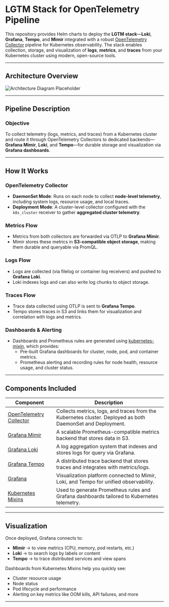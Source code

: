 # LGTM Stack for OpenTelemetry Pipeline

This repository provides Helm charts to deploy the **LGTM stack**—**Loki**, **Grafana**, **Tempo**, and **Mimir** integrated with a robust [OpenTelemetry Collector](https://opentelemetry.io/docs/collector/) pipeline for Kubernetes observability. The stack enables collection, storage, and visualization of **logs**, **metrics**, and **traces** from your Kubernetes cluster using modern, open-source tools.

---

## Architecture Overview

![Architecture Diagram Placeholder](./path/to/your/image.png)



---

## Pipeline Description

### Objective

To collect telemetry (logs, metrics, and traces) from a Kubernetes cluster and route it through OpenTelemetry Collectors to dedicated backends—**Grafana Mimir**, **Loki**, and **Tempo**—for durable storage and visualization via **Grafana dashboards**.

---

##  How It Works

### OpenTelemetry Collector

- **DaemonSet Mode**: Runs on each node to collect **node-level telemetry**, including system logs, resource usage, and local traces.
- **Deployment Mode**: A cluster-level collector configured with the `k8s_cluster` receiver to gather **aggregated cluster telemetry**.

### Metrics Flow

- Metrics from both collectors are forwarded via OTLP to **Grafana Mimir**.
- Mimir stores these metrics in **S3-compatible object storage**, making them durable and queryable via PromQL.

### Logs Flow

- Logs are collected (via filelog or container log receivers) and pushed to **Grafana Loki**.
- Loki indexes logs and can also write log chunks to object storage.

### Traces Flow

- Trace data collected using OTLP is sent to **Grafana Tempo**.
- Tempo stores traces in S3 and links them for visualization and correlation with logs and metrics.

### Dashboards & Alerting

- Dashboards and Prometheus rules are generated using [kubernetes-mixin](https://github.com/kubernetes-monitoring/kubernetes-mixin), which provides:
  - Pre-built Grafana dashboards for cluster, node, pod, and container metrics.
  - Prometheus alerting and recording rules for node health, resource usage, and cluster status.

---

## Components Included

| Component              | Description                                                                 |
|------------------------|-----------------------------------------------------------------------------|
| [OpenTelemetry Collector](https://opentelemetry.io/docs/collector/) | Collects metrics, logs, and traces from the Kubernetes cluster. Deployed as both DaemonSet and Deployment. |
| [Grafana Mimir](https://grafana.com/oss/mimir/)                 | A scalable Prometheus-compatible metrics backend that stores data in S3.                            |
| [Grafana Loki](https://grafana.com/oss/loki/)                   | A log aggregation system that indexes and stores logs for query via Grafana.                        |
| [Grafana Tempo](https://grafana.com/oss/tempo/)                 | A distributed trace backend that stores traces and integrates with metrics/logs.                    |
| [Grafana](https://grafana.com/oss/grafana/)                     | Visualization platform connected to Mimir, Loki, and Tempo for unified observability.              |
| [Kubernetes Mixins](https://github.com/kubernetes-monitoring/kubernetes-mixin) | Used to generate Prometheus rules and Grafana dashboards tailored to Kubernetes telemetry.         |

---

## Visualization

Once deployed, Grafana connects to:
- **Mimir** → to view metrics (CPU, memory, pod restarts, etc.)
- **Loki** → to search logs by labels or content
- **Tempo** → to trace distributed services and view spans

Dashboards from Kubernetes Mixins help you quickly see:
- Cluster resource usage
- Node status
- Pod lifecycle and performance
- Alerting on key metrics like OOM kills, API failures, and more

---



